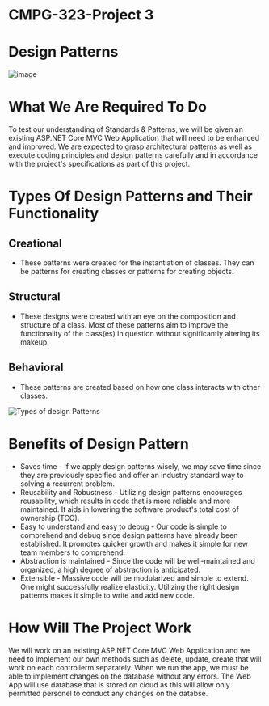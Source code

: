 # CMPG-323-Project 3

# Design Patterns

![image](https://user-images.githubusercontent.com/91734031/192673043-42c46466-1230-461e-b7b1-60c819ef2a5a.png)

# What We Are Required To Do

To test our understanding of Standards & Patterns, we will be given an existing ASP.NET Core MVC Web Application that will need
to be enhanced and improved. We are expected to grasp architectural patterns as well as execute coding principles and design patterns carefully and in accordance with the project's specifications as part of this project. 

# Types Of Design Patterns and Their Functionality

## Creational 
* These patterns were created for the instantiation of classes. They can be patterns for creating classes or patterns for creating objects.

## Structural
* These designs were created with an eye on the composition and structure of a class. Most of these patterns aim to improve the functionality of the class(es) in         question without significantly altering its makeup.

## Behavioral
* These patterns are created based on how one class interacts with other classes.

![Types of design Patterns](https://user-images.githubusercontent.com/91734031/192675428-6b03adcf-9066-4314-ab2a-b2a9d83419ce.jpeg)


# Benefits of Design Pattern

* Saves time - If we apply design patterns wisely, we may save time since they are previously specified and offer an industry standard way to solving a recurrent problem.
* Reusability and Robustness - Utilizing design patterns encourages reusability, which results in code that is more reliable and more maintained. It aids in lowering the software product's total cost of ownership (TCO).
* Easy to understand and easy to debug - Our code is simple to comprehend and debug since design patterns have already been established. It promotes quicker growth and makes it simple for new team members to comprehend.
* Abstraction is maintained - Since the code will be well-maintained and organized, a high degree of abstraction is anticipated.
* Extensible - Massive code will be modularized and simple to extend. One might successfully realize elasticity. Utilizing the right design patterns makes it simple to write and add new code.

# How Will The Project Work

We will work on an existing ASP.NET Core MVC Web Application and we need to implement our own methods such as delete, update, create that will work on each controllerm separately. When we run the app, we must be able to implement changes on the database without any errors. The Web App will use database that is stored on cloud as this will allow only permitted personel to conduct any changes on the databse.

